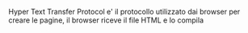 Hyper Text Transfer Protocol e' il protocollo utilizzato dai browser per creare le pagine, 
il browser riceve il file HTML e lo compila